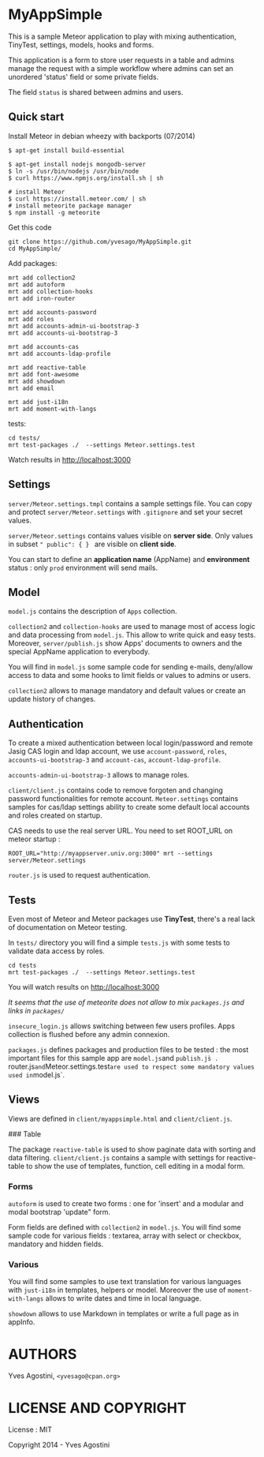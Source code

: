 # MyAppSimple

This is a sample Meteor application to play with mixing authentication, TinyTest, settings, models, hooks and forms.

This application is a form to store user requests in a table and admins manage the request with a simple workflow where admins can set an unordered 'status' field or some private fields.

The field `status` is shared between admins and users.

## Quick start

Install Meteor in debian wheezy with backports (07/2014)

```
$ apt-get install build-essential

$ apt-get install nodejs mongodb-server
$ ln -s /usr/bin/nodejs /usr/bin/node
$ curl https://www.npmjs.org/install.sh | sh

# install Meteor
$ curl https://install.meteor.com/ | sh
# install meteorite package manager
$ npm install -g meteorite
```

Get this code
```
git clone https://github.com/yvesago/MyAppSimple.git
cd MyAppSimple/
```


Add packages:
```
mrt add collection2
mrt add autoform
mrt add collection-hooks
mrt add iron-router

mrt add accounts-password
mrt add roles
mrt add accounts-admin-ui-bootstrap-3
mrt add accounts-ui-bootstrap-3

mrt add accounts-cas
mrt add accounts-ldap-profile

mrt add reactive-table
mrt add font-awesome
mrt add showdown
mrt add email

mrt add just-i18n
mrt add moment-with-langs
```

tests:
```
cd tests/
mrt test-packages ./  --settings Meteor.settings.test
```

Watch results in <http://localhost:3000>


## Settings

`server/Meteor.settings.tmpl` contains a sample settings file. You can copy and protect `server/Meteor.settings` with `.gitignore` and set your secret values.

`server/Meteor.settings` contains values visible on **server side**. Only values in subset `" public": { } ` are visible on **client side**.

You can start to define an **application name** (AppName) and **environment** status : only `prod` environment will send mails.



## Model

`model.js` contains the description of `Apps` collection.

`collection2` and `collection-hooks` are used to manage most of access logic and data processing from `model.js`. This allow to write quick and easy tests.  Moreover, `server/publish.js` show Apps' documents to owners and the special AppName application to everybody.

You will find in `model.js` some sample code for sending e-mails, deny/allow access to data and some hooks to limit fields or values to admins or users.

`collection2` allows to manage mandatory and default values or create an update history of changes.



## Authentication

To create a mixed authentication between local login/password and remote Jasig CAS login and ldap account, we use 
`account-password`,  `roles`,  `accounts-ui-bootstrap-3` and `account-cas`, `account-ldap-profile`.

`accounts-admin-ui-bootstrap-3` allows to manage roles.

`client/client.js` contains code to remove forgoten and changing password functionalities for remote account. `Meteor.settings` contains samples for cas/ldap settings ability to create some default local accounts and roles created on startup.

CAS needs to use the real server URL. You need to set ROOT_URL on meteor startup : 
```
ROOT_URL="http://myappserver.univ.org:3000" mrt --settings server/Meteor.settings
```

`router.js` is used to request authentication.

## Tests

Even most of Meteor and Meteor packages use **TinyTest**, there's a real lack of documentation on Meteor testing. 

In `tests/` directory you will find a simple `tests.js` with some tests to validate data access by roles.

```
cd tests
mrt test-packages ./  --settings Meteor.settings.test
```

You will watch results on <http://localhost:3000>

_It seems that the use of meteorite does not allow to mix `packages.js` and links in `packages/`_

`insecure_login.js` allows switching between few users profiles. Apps collection is flushed before any admin connexion.

`packages.js` defines packages and production files to be tested : the most important files for this sample app are `model.js`and `publish.js̀ . `router.js` and `Meteor.settings.test` are used to respect some mandatory values used in `model.js`.


## Views 

Views are defined in `client/myappsimple.html` and `client/client.js`.

### Table


The package `reactive-table` is used to show paginate data with sorting and data filtering. `client/client.js` contains a sample with settings for reactive-table to show the use of templates, function, cell editing in a modal form.

### Forms

`autoform` is used to create two forms : one for 'insert' and a modular and modal bootstrap 'update" form.

Form fields are defined with `collection2` in `model.js`. You will find some sample code for various fields : textarea,  array with select or checkbox, mandatory and hidden fields.

### Various

You will find some samples to use text translation for various languages with `just-i18n` in templates, helpers or model. Moreover the use of `moment-with-langs` allows to write dates and time in local language. 

`showdown` allows to use Markdown in templates or write a full page as in appInfo.



# AUTHORS

Yves Agostini, `<yvesago@cpan.org>`

# LICENSE AND COPYRIGHT

License : MIT

Copyright 2014 - Yves Agostini 


